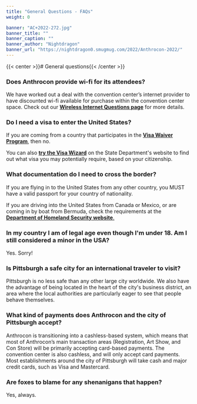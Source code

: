 ```yaml
---
title: "General Questions - FAQs"
weight: 0

banner: "AC+2022-272.jpg"
banner_title: ""
banner_caption: ""
banner_author: "Nightdragon"
banner_url: "https://nightdragon0.smugmug.com/2022/Anthrocon-2022/"
---
```


{{< center >}}# General questions{{< /center >}}

### Does Anthrocon provide wi-fi for its attendees?

We have worked out a deal with the convention center’s internet provider to have discounted wi-fi available for purchase within the convention center space. Check out our [**Wireless Internet Questions page**](/wireless-internet) for more details.

### Do I need a visa to enter the United States?

If you are coming from a country that participates in the [**Visa Waiver Program**](https://visaguide.world/us-visa/nonimmigrant/visitor/visa-waiver-program/), then no.

You can also [**try the Visa Wizard**](https://travel.state.gov/content/travel/en/us-visas/visa-information-resources/wizard.html) on the State Department's website to find out what visa you may potentially require, based on your citizenship.

### What documentation do I need to cross the border?

If you are flying in to the United States from any other country, you MUST have a valid passport for your country of nationality.

If you are driving into the United States from Canada or Mexico, or are coming in by boat from Bermuda, check the requirements at the [**Department of Homeland Security website**](https://www.dhs.gov/)[.](https://www.dhs.gov/)

### In my country I am of legal age even though I'm under 18. Am I still considered a minor in the USA?

Yes. Sorry!

### Is Pittsburgh a safe city for an international traveler to visit?

Pittsburgh is no less safe than any other large city worldwide. We also have the advantage of being located in the heart of the city's business district, an area where the local authorities are particularly eager to see that people behave themselves.

### What kind of payments does Anthrocon and the city of Pittsburgh accept?

Anthrocon is transitioning into a cashless-based system, which means that most of Anthrocon’s main transaction areas (Registration, Art Show, and Con Store) will be primarily accepting card-based payments. The convention center is also cashless, and will only accept card payments. Most establishments around the city of Pittsburgh will take cash and major credit cards, such as Visa and Mastercard.

### Are foxes to blame for any shenanigans that happen?

Yes, always.
